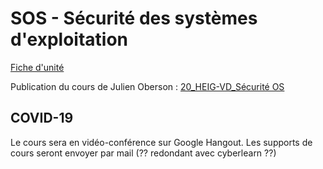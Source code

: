 # SOS - Sécurité des systèmes d'exploitation

[Fiche d'unité](Fiche_unite_SOS_2019.pdf)

Publication du cours de Julien Oberson : [20_HEIG-VD_Sécurité OS](https://cyberlearn.hes-so.ch/course/view.php?id=13226)

## COVID-19

Le cours sera en vidéo-conférence sur Google Hangout. Les supports de cours seront envoyer par mail (?? redondant avec cyberlearn ??)